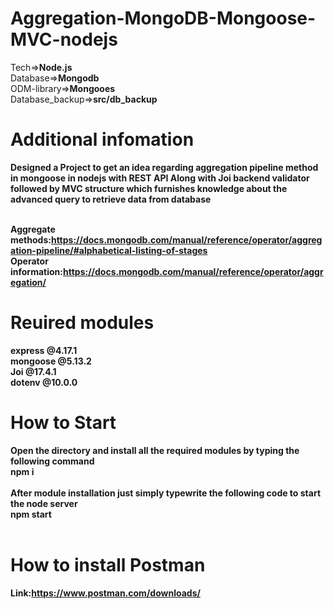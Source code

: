 # Aggregation-MongoDB-Mongoose-MVC-nodejs

Tech=><b>Node.js</b><br>
Database=><b>Mongodb</b><br>
ODM-library=><b>Mongooes</b><br>
Database_backup=><b>src/db_backup</b><br>

# Additional infomation

<b>Designed a Project to get an idea regarding aggregation pipeline method in mongoose in nodejs with REST API Along with Joi backend validator followed by MVC structure which furnishes knowledge about the advanced query to retrieve data from database<b><br><br>

<b>Aggregate methods:</b>https://docs.mongodb.com/manual/reference/operator/aggregation-pipeline/#alphabetical-listing-of-stages<br>
<b>Operator information:</b>https://docs.mongodb.com/manual/reference/operator/aggregation/<br>

# Reuired modules

<b>express</b> @4.17.1<br>
<b>mongoose</b> @5.13.2<br>
<b>Joi</b> @17.4.1<br>
<b>dotenv</b> @10.0.0<br>

# How to Start

Open the directory and install all the required modules by typing the following command<br>
<b>npm i</b><br><br>
After module installation just simply typewrite the following code to start the node server<br>
<b>npm start</b><br><br>

# How to install Postman

<b>Link:</b>https://www.postman.com/downloads/
